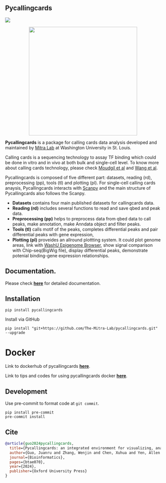 ## Pycallingcards

[![](https://readthedocs.org/projects/pycallingcards/badge/?version=latest)](https://pycallingcards.readthedocs.io/en/latest/)

<p align="center">
    <img src="https://github.com/The-Mitra-Lab/pycallingcards/assets/64772552/4eb2fa43-1f69-4a35-8b7e-72568e0f95e7", width="350">
</p>

**Pycallingcards** is a package for calling cards data analysis developed and maintained by [Mitra Lab](http://genetics.wustl.edu/rmlab/) at Washington University in St. Louis.

Calling cards is a sequencing technology to assay TF binding which could be done in vitro and in vivo at both bulk and single-cell level. To know more about calling cards technology, please check [Moudgil et al](https://www.sciencedirect.com/science/article/pii/S009286742030814X?via%3Dihub) and [Wang et al](http://genetics.wustl.edu/rmlab/files/2012/09/Calling-Cards-for-DNA-binding.pdf).


Pycallingcards is composed of five different part: datasets, reading (rd), preprocessing (pp), tools (tl) and plotting (pl).
For single-cell calling cards anaysis, Pycallingcards interacts with [Scanpy](https://scanpy.readthedocs.io/en/stable/) and the main structure of Pycallingcards also follows the Scanpy.

- **Datasets** contains four main published datasets for callingcards data.
- **Reading (rd)** includes several functions to read and save qbed and peak data.
- **Preprocessing (pp)** helps to preprocess data from qbed data to call peaks, make annotation, make Anndata object and filter peaks.
- **Tools (tl)** calls motif of the peaks, completes differential peaks and pair differential peaks with gene expression,
- **Plotting (pl)** proveides an allround plottting system. It could plot genome areas, link with [WashU Epigenome Browser](http://epigenomegateway.wustl.edu/browser/), show signal comparison with Chip-seq(BigWig file), display differential peaks, demonstrate potenial binding-gene expression relationships.


## Documentation.

Please check [**here**](https://pycallingcards.readthedocs.io/en/latest/) for detailed documentation.

## Installation

```shell
pip install pycallingcards
```

Install via GitHub

```shell
pip install "git+https://github.com/The-Mitra-Lab/pycallingcards.git" --upgrade
```

# Docker

Link to dockerhub of pycallingcards [**here**](https://hub.docker.com/r/juanruguo/pycallingcards).

Link to tips and codes for using pycallingcards docker  [**here**](https://github.com/The-Mitra-Lab/Pycallingcards_docker).

## Development

Use pre-commit to format code at `git commit`.

```shell
pip install pre-commit
pre-commit install
```

## Cite

```bibtex
@article{guo2024pycallingcards,
  title={Pycallingcards: an integrated environment for visualizing, analyzing, and interpreting calling cards data},
  author={Guo, Juanru and Zhang, Wenjin and Chen, Xuhua and Yen, Allen and Chen, Lucy and Shively, Christian A and Li, Daofeng and Wang, Ting and Dougherty, Joseph D and Mitra, Robi D},
  journal={Bioinformatics},
  pages={btae070},
  year={2024},
  publisher={Oxford University Press}
}
```

